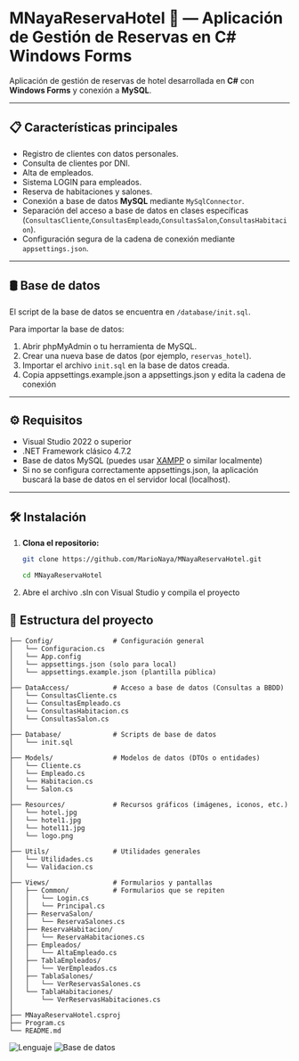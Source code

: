 # MNayaReservaHotel 🏨 — Aplicación de Gestión de Reservas en C# Windows Forms

Aplicación de gestión de reservas de hotel desarrollada en **C#** con **Windows Forms** y conexión a **MySQL**.

---

## 📋 Características principales

- Registro de clientes con datos personales.
- Consulta de clientes por DNI.
- Alta de empleados.
- Sistema LOGIN para empleados.
- Reserva de habitaciones y salones.
- Conexión a base de datos **MySQL** mediante `MySqlConnector`.
- Separación del acceso a base de datos en clases específicas (`ConsultasCliente`,`ConsultasEmpleado`,`ConsultasSalon`,`ConsultasHabitacion`).
- Configuración segura de la cadena de conexión mediante `appsettings.json`.

---

## 🛢️ Base de datos

El script de la base de datos se encuentra en `/database/init.sql`.

Para importar la base de datos:

1. Abrir phpMyAdmin o tu herramienta de MySQL.
2. Crear una nueva base de datos (por ejemplo, `reservas_hotel`).
3. Importar el archivo `init.sql` en la base de datos creada.
4. Copia appsettings.example.json a appsettings.json y edita la cadena de conexión

---

## ⚙️ Requisitos

- Visual Studio 2022 o superior
- .NET Framework clásico 4.7.2
- Base de datos MySQL (puedes usar [XAMPP](https://www.apachefriends.org/es/index.html) o similar localmente)
- Si no se configura correctamente appsettings.json, la aplicación buscará la base de datos en el servidor local (localhost).

---

## 🛠 Instalación

1. **Clona el repositorio:**

   ```bash
   git clone https://github.com/MarioNaya/MNayaReservaHotel.git
   ```
   ```bash
   cd MNayaReservaHotel
   ```
2. Abre el archivo .sln con Visual Studio y compila el proyecto
   
## 📂 Estructura del proyecto

```
├── Config/               # Configuración general
│   └── Configuracion.cs
│   └── App.config
│   └── appsettings.json (solo para local)
│   └── appsettings.example.json (plantilla pública)
│
├── DataAccess/           # Acceso a base de datos (Consultas a BBDD)
│   └── ConsultasCliente.cs
│   └── ConsultasEmpleado.cs
│   └── ConsultasHabitacion.cs
│   └── ConsultasSalon.cs
│
├── Database/             # Scripts de base de datos
│   └── init.sql
│
├── Models/               # Modelos de datos (DTOs o entidades)
│   └── Cliente.cs
│   └── Empleado.cs
│   └── Habitacion.cs
│   └── Salon.cs
│
├── Resources/            # Recursos gráficos (imágenes, iconos, etc.)
│   └── hotel.jpg
│   └── hotel1.jpg
│   └── hotel11.jpg
│   └── logo.png
│
├── Utils/                # Utilidades generales
│   └── Utilidades.cs
│   └── Validacion.cs
│
├── Views/                # Formularios y pantallas
│   ├── Common/           # Formularios que se repiten
│   │   └── Login.cs
│   │   └── Principal.cs
│   ├── ReservaSalon/
│   │   └── ReservaSalones.cs
│   ├── ReservaHabitacion/
│   │   └── ReservaHabitaciones.cs
│   ├── Empleados/
│   │   └── AltaEmpleado.cs
│   ├── TablaEmpleados/
│   │   └── VerEmpleados.cs
│   ├── TablaSalones/
│   │   └── VerReservasSalones.cs
│   └── TablaHabitaciones/
│       └── VerReservasHabitaciones.cs
│
├── MNayaReservaHotel.csproj
├── Program.cs
└── README.md
```

![Lenguaje](https://img.shields.io/badge/Hecho%20en-C%23-blue)
![Base de datos](https://img.shields.io/badge/Base%20de%20Datos-MySQL-orange)
